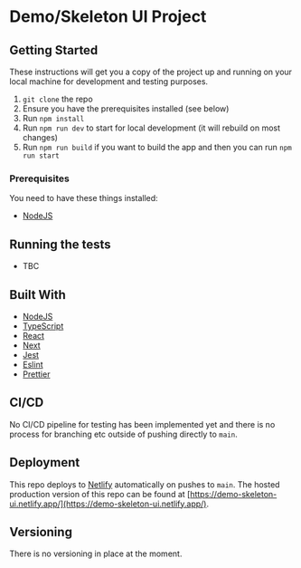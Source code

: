 # Demo/Skeleton UI Project

## Getting Started

These instructions will get you a copy of the project up and running on your local machine for development and testing purposes. 

1. `git clone` the repo
2. Ensure you have the prerequisites installed (see below)
3. Run `npm install`
4. Run `npm run dev` to start for local development (it will rebuild on most changes)
5. Run `npm run build` if you want to build the app and then you can run `npm run start`

### Prerequisites

You need to have these things installed:
- [NodeJS](https://nodejs.org/en/)

## Running the tests

- TBC

## Built With

* [NodeJS](https://nodejs.org/en/)
* [TypeScript](https://www.typescriptlang.org/)
* [React](https://reactjs.org/)
* [Next](https://nextjs.org/)
* [Jest](https://jestjs.io/en/)
* [Eslint](https://eslint.org/)
* [Prettier](https://prettier.io/)

## CI/CD

No CI/CD pipeline for testing has been implemented yet and there is no process for branching etc outside of pushing directly to `main`.

## Deployment

This repo deploys to [Netlify](https://www.netlify.com/) automatically on pushes to `main`.
The hosted production version of this repo can be found at [https://demo-skeleton-ui.netlify.app/](https://demo-skeleton-ui.netlify.app/).

## Versioning

There is no versioning in place at the moment.
